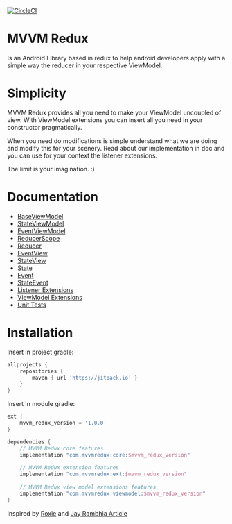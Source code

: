 [![CircleCI](https://circleci.com/gh/GabrielBrasileiro/mvvm-redux.svg?style=svg)](https://app.circleci.com/pipelines/github/GabrielBrasileiro/mvvm-redux?branch=master)

# MVVM Redux

Is an Android Library based in redux to help android developers apply with a simple way the reducer in your respective ViewModel.

# Simplicity

MVVM Redux provides all you need to make your ViewModel uncoupled of view. With ViewModel extensions you can insert all you need in your constructor pragmatically. 

When you need do modifications is simple understand what we are doing and modify this for your scenery. Read about our implementation in doc and you can use for your context the listener extensions.

The limit is your imagination. :)

# Documentation

* [BaseViewModel](https://github.com/GabrielBrasileiro/mvvm-redux/wiki/1.-BaseViewModel)
* [StateViewModel](https://github.com/GabrielBrasileiro/mvvm-redux/wiki/2.-StateViewModel)
* [EventViewModel](https://github.com/GabrielBrasileiro/mvvm-redux/wiki/3.-EventViewModel)
* [ReducerScope](https://github.com/GabrielBrasileiro/mvvm-redux/wiki/4.-ReducerScope)
* [Reducer](https://github.com/GabrielBrasileiro/mvvm-redux/wiki/4.1.-Reducer)
* [EventView](https://github.com/GabrielBrasileiro/mvvm-redux/wiki/5.1.-EventView)
* [StateView](https://github.com/GabrielBrasileiro/mvvm-redux/wiki/6.1.-StateView)
* [State](https://github.com/GabrielBrasileiro/mvvm-redux/wiki/6.-State)
* [Event](https://github.com/GabrielBrasileiro/mvvm-redux/wiki/5.-Event)
* [StateEvent](https://github.com/GabrielBrasileiro/mvvm-redux/wiki/6.2.-StateEvent)
* [Listener Extensions](https://github.com/GabrielBrasileiro/mvvm-redux/wiki/7.-Listener-Extensions)
* [ViewModel Extensions](https://github.com/GabrielBrasileiro/mvvm-redux/wiki/8.-ViewModel-extensions)
* [Unit Tests](https://github.com/GabrielBrasileiro/mvvm-redux/wiki/9.-Unit-Tests)

# Installation

Insert in project gradle:

```groovy
allprojects {
    repositories {
        maven { url 'https://jitpack.io' }
    }
}
```

Insert in module gradle:
```groovy
ext {
    mvvm_redux_version = '1.0.0'
}

dependencies {
    // MVVM Redux core features
    implementation "com.mvvmredux:core:$mvvm_redux_version"
    
    // MVVM Redux extension features
    implementation "com.mvvmredux:ext:$mvvm_redux_version"
    
    // MVVM Redux view model extensions features
    implementation "com.mvvmredux:viewmodel:$mvvm_redux_version"
}
```

Inspired by [Roxie](https://github.com/ww-tech/roxie) and [Jay Rambhia Article](https://jayrambhia.com/blog/android-redux-intro)
